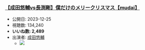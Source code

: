 ### [【成田悠輔vs長渕剛】僕だけのメリークリスマス【mudai】](https://www.youtube.com/watch?v=-INiV_lp6Gs)
-   公開日: 2023-12-25
-   視聴数: 134,240
-   **いいね数: 2,489**
-   出演者: [成田悠輔](/rehacq_fan/people/成田悠輔 "wikilink")
    - [![](https://img.youtube.com/vi/-INiV_lp6Gs/hqdefault.jpg)](https://www.youtube.com/watch?v=-INiV_lp6Gs)
